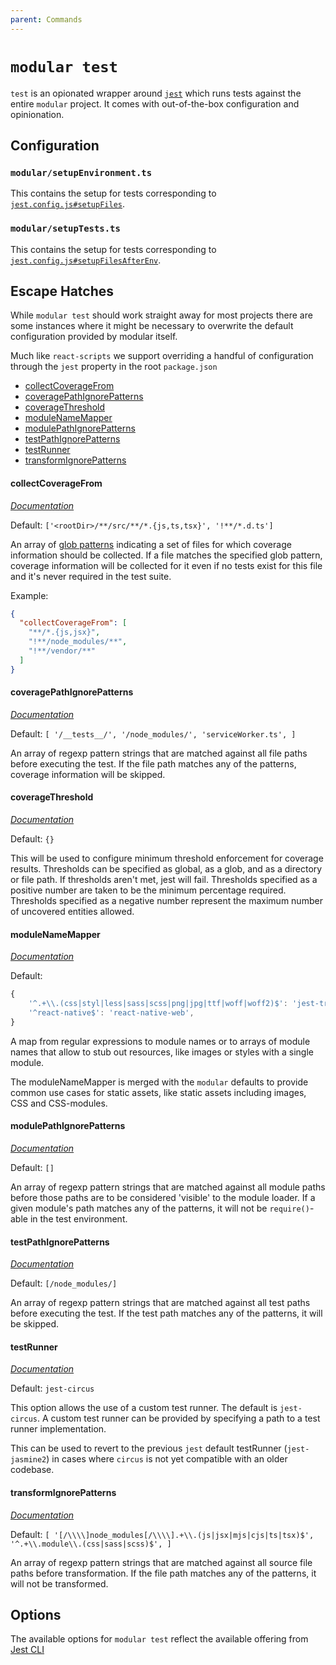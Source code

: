 ```yaml
---
parent: Commands
---
```


# `modular test`

`test` is an opionated wrapper around [`jest`](https://jestjs.io/) which runs
tests against the entire `modular` project. It comes with out-of-the-box
configuration and opinionation.

## Configuration

### `modular/setupEnvironment.ts`

This contains the setup for tests corresponding to
[`jest.config.js#setupFiles`](https://jestjs.io/docs/en/configuration#setupfiles-array).

### `modular/setupTests.ts`

This contains the setup for tests corresponding to
[`jest.config.js#setupFilesAfterEnv`](https://jestjs.io/docs/en/configuration#setupfilesafterenv-array).

## Escape Hatches

While `modular test` should work straight away for most projects there are some
instances where it might be necessary to overwrite the default configuration
provided by modular itself.

Much like `react-scripts` we support overriding a handful of configuration
through the `jest` property in the root `package.json`

- [collectCoverageFrom](#collectCoverageFrom)
- [coveragePathIgnorePatterns](#coveragePathIgnorePatterns)
- [coverageThreshold](#coverageThreshold)
- [moduleNameMapper](#moduleNameMapper)
- [modulePathIgnorePatterns](#modulePathIgnorePatterns)
- [testPathIgnorePatterns](#testPathIgnorePatterns)
- [testRunner](#testRunner)
- [transformIgnorePatterns](#transformIgnorePatterns)

#### collectCoverageFrom

[_Documentation_](https://jestjs.io/docs/configuration#collectcoveragefrom-array)

Default: `['<rootDir>/**/src/**/*.{js,ts,tsx}', '!**/*.d.ts']`

An array of [glob patterns](https://github.com/micromatch/micromatch) indicating
a set of files for which coverage information should be collected. If a file
matches the specified glob pattern, coverage information will be collected for
it even if no tests exist for this file and it's never required in the test
suite.

Example:

```json
{
  "collectCoverageFrom": [
    "**/*.{js,jsx}",
    "!**/node_modules/**",
    "!**/vendor/**"
  ]
}
```

#### coveragePathIgnorePatterns

[_Documentation_](https://jestjs.io/docs/configuration#coveragepathignorepatterns-arraystring)

Default: `[ '/__tests__/', '/node_modules/', 'serviceWorker.ts', ]`

An array of regexp pattern strings that are matched against all file paths
before executing the test. If the file path matches any of the patterns,
coverage information will be skipped.

#### coverageThreshold

[_Documentation_](https://jestjs.io/docs/configuration#coveragethreshold-object)

Default: `{}`

This will be used to configure minimum threshold enforcement for coverage
results. Thresholds can be specified as global, as a glob, and as a directory or
file path. If thresholds aren't met, jest will fail. Thresholds specified as a
positive number are taken to be the minimum percentage required. Thresholds
specified as a negative number represent the maximum number of uncovered
entities allowed.

#### moduleNameMapper

[_Documentation_](https://jestjs.io/docs/configuration#modulenamemapper-objectstring-string--arraystring)

Default:

```javascript
{
    '^.+\\.(css|styl|less|sass|scss|png|jpg|ttf|woff|woff2)$': 'jest-transform-stub',
    '^react-native$': 'react-native-web',
}
```

A map from regular expressions to module names or to arrays of module names that
allow to stub out resources, like images or styles with a single module.

The moduleNameMapper is merged with the `modular` defaults to provide common use
cases for static assets, like static assets including images, CSS and
CSS-modules.

#### modulePathIgnorePatterns

[_Documentation_](https://jestjs.io/docs/configuration#modulepathignorepatterns-arraystring)

Default: `[]`

An array of regexp pattern strings that are matched against all module paths
before those paths are to be considered 'visible' to the module loader. If a
given module's path matches any of the patterns, it will not be `require()`-able
in the test environment.

#### testPathIgnorePatterns

[_Documentation_](https://jestjs.io/docs/configuration#testpathignorepatterns-arraystring)

Default: `[/node_modules/]`

An array of regexp pattern strings that are matched against all test paths
before executing the test. If the test path matches any of the patterns, it will
be skipped.

#### testRunner

[_Documentation_](https://jestjs.io/docs/configuration#testrunner-string)

Default: `jest-circus`

This option allows the use of a custom test runner. The default is
`jest-circus`. A custom test runner can be provided by specifying a path to a
test runner implementation.

This can be used to revert to the previous `jest` default testRunner
(`jest-jasmine2`) in cases where `circus` is not yet compatible with an older
codebase.

#### transformIgnorePatterns

[_Documentation_](https://jestjs.io/docs/configuration#transformignorepatterns-arraystring)

Default:
`[ '[/\\\\]node_modules[/\\\\].+\\.(js|jsx|mjs|cjs|ts|tsx)$', '^.+\\.module\\.(css|sass|scss)$', ]`

An array of regexp pattern strings that are matched against all source file
paths before transformation. If the file path matches any of the patterns, it
will not be transformed.

## Options

The available options for `modular test` reflect the available offering from
[Jest CLI](https://jestjs.io/docs/cli)
